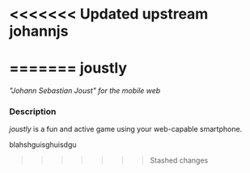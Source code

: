 <<<<<<< Updated upstream
johannjs
========
=======
joustly
=======

*"Johann Sebastian Joust" for the mobile web*

### Description
*joustly* is a fun and active game using your web-capable smartphone.

blahshguisghuisdgu
>>>>>>> Stashed changes
